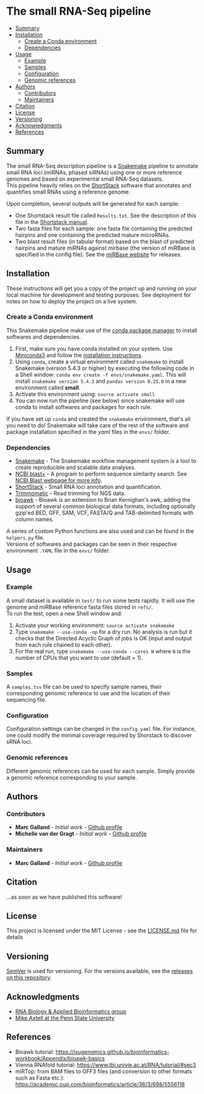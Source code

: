 # The small RNA-Seq pipeline 

- [Summary](#summary)
- [Installation](#installation)
  * [Create a Conda environment](#create-a-conda-environment)
  * [Dependencies](#dependencies)
- [Usage](#usage)
  * [Example](#example)
  * [Samples](#samples)
  * [Configuration](#configuration)
  * [Genomic references](#genomic-references)
- [Authors](#authors)
  * [Contributors](#contributors)
  * [Maintainers](#maintainers)
- [Citation](#citation)
- [License](#license)
- [Versioning](#versioning)
- [Acknowledgments](#acknowledgments)
- [References](#references)

## Summary
The small RNA-Seq description pipeline is a [Snakemake](https://snakemake.readthedocs.io/en/stable/) pipeline to annotate small RNA loci (miRNAs, phased siRNAs) using one or more reference genomes and based on experimental small RNA-Seq datasets.  
This pipeline heavily relies on the [ShortStack](https://github.com/MikeAxtell/ShortStack) software that annotates and quantifies small RNAs using a reference genome.  

Upon completion, several outputs will be generated for each sample:
- One Shortstack result file called `Results.txt`. See the description of this file in the [Shortstack manual](https://github.com/MikeAxtell/ShortStack).
- Two fasta files for each sample: one fasta file containing the predicted hairpins and one containing the predicted mature microRNAs.
- Two blast result files (in tabular format) based on the blast of predicted hairpins and mature miRNAs against mirbase (the version of miRBase is specified in the config file). See the [miRBase website](http://www.mirbase.org/) for releases.

## Installation

These instructions will get you a copy of the project up and running on your local machine for development and testing purposes. See deployment for notes on how to deploy the project on a live system.

### Create a Conda environment
This Snakemake pipeline make use of the [conda package manager](https://docs.conda.io/en/latest/) to install softwares and dependencies.
1. First, make sure you have conda installed on your system. Use [Miniconda3](https://docs.conda.io/en/latest/miniconda.html) and follow the [installation instructions](https://conda.io/projects/conda/en/latest/user-guide/install/index.html).  
2. Using `conda`, create a virtual environment called `snakemake` to install Snakemake (version 5.4.3 or higher) by executing the following code in a Shell window: `conda env create -f envs/snakemake.yaml`. This will install `snakemake version 5.4.3` and `pandas version 0.25.0` in a new environment called __small__.
3. Activate this environment using: `source activate small`
4. You can now run the pipeline (see below) since snakemake will use conda to install softwares and packages for each rule.  

If you have set up `conda` and created the `snakemake` environment, that's all you need to do! Snakemake will take care of the rest of the software and package installation specified in the _yaml_ files in the `envs/` folder.

### Dependencies

* [Snakemake](https://snakemake.readthedocs.io/en/stable/) - The Snakemake workflow management system is a tool to create reproducible and scalable data analyses.
* [NCBI blast+](ftp://ftp.ncbi.nlm.nih.gov/blast/executables/blast+/LATEST/) - A program to perform sequence similarity search. See [NCBI Blast webpage for more info](https://blast.ncbi.nlm.nih.gov/Blast.cgi).
* [ShortStack](https://github.com/MikeAxtell/ShortStack) - Small RNA loci annotation and quantification.
* [Trimmomatic](http://www.usadellab.org/cms/?page=trimmomatic) - Read trimming for NGS data. 
* [bioawk](https://github.com/lh3/bioawk) -  Bioawk is an extension to Brian Kernighan's awk, adding the support of several common biological data formats, including optionally gzip'ed BED, GFF, SAM, VCF, FASTA/Q and TAB-delimited formats with column names. 

A series of custom Python functions are also used and can be found in the `helpers.py` file.  
Versions of softwares and packages can be seen in their respective environment `.YAML` file in the `envs/` folder.


## Usage

### Example 
A small dataset is available in `test/` to run some tests rapidly. It will use the genome and miRBase reference fasta files stored in `refs/`.  
To run the test, open a new Shell window and:
1. Activate your working environment: `source activate snakemake`
2. Type `snakemake --use-conda -np` for a dry run. No analysis is run but it checks that the Directed Acyclic Graph of jobs is OK (input and output from each rule chained to each other).
3. For the real run, type `snakemake --use-conda --cores N` where `N` is the number of CPUs that you want to use (default = 1). 


### Samples
A `samples.tsv` file can be used to specify sample names, their corresponding genomic reference to use and the location of their sequencing file.

### Configuration
Configuration settings can be changed in the `config.yaml` file. For instance, one could modify the minimal coverage required by Shorstack to discover sRNA loci.  

### Genomic references
Different genomic references can be used for each sample. Simply provide a genomic reference corresponding to your sample.

## Authors

### Contributors
* **Marc Galland** - *Initial work* - [Github profile](https://github.com/mgalland)
* **Michelle van der Gragt** - *Initial work* - [Github profile](https://github.com/MvanderGragt)

### Maintainers
* **Marc Galland** - *Initial work* - [Github profile](https://github.com/mgalland)

## Citation
...as soon as we have published this software!

## License

This project is licensed under the MIT License - see the [LICENSE.md](LICENSE.md) file for details

## Versioning

[SemVer](http://semver.org/) is used for versioning. For the versions available, see the [releases on this repository](https://github.com/BleekerLab/small-rna-seq-pipeline/releases).

## Acknowledgments

* [RNA Biology & Applied Bioinformatics group](http://sils.uva.nl/content/research-groups/rna-biology--applied-bioinformatics/rna-biology--applied-bioinformatics.html)
* [Mike Axtell at the Penn State University](https://bio.psu.edu/directory/mja18)

## References
* Bioawk tutorial: https://isugenomics.github.io/bioinformatics-workbook/Appendix/bioawk-basics
* Vienna RNAfold tutorial:  https://www.tbi.univie.ac.at/RNA/tutorial/#sec3
* miRTop: from BAM files to GFF3 files (and conversion to other formats such as Fasta etc.): https://academic.oup.com/bioinformatics/article/36/3/698/5556118
